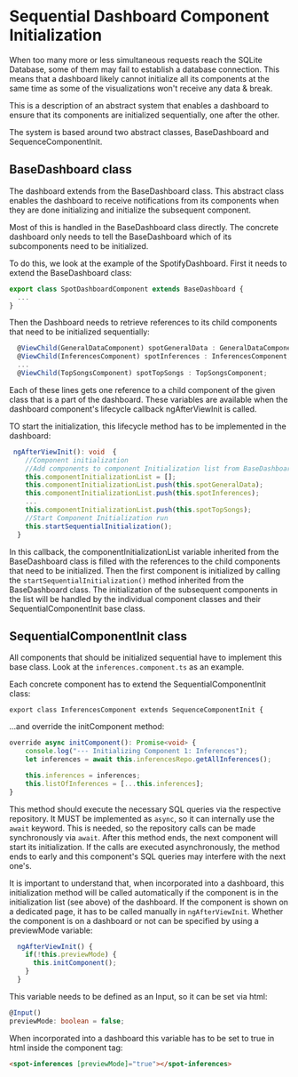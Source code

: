 # Sequential Dashboard Component Initialization

When too many more or less simultaneous requests reach the SQLite Database, some of them may fail to establish a database connection. This means that a dashboard likely cannot initialize all its components at the same time as some of the visualizations won't receive any data & break.

This is a description of an abstract system that enables a dashboard to ensure that its components are initialized sequentially, one after the other.

The system is based around two abstract classes, BaseDashboard and SequenceComponentInit. 

## BaseDashboard class

The dashboard extends from the BaseDashboard class. This abstract class enables the dashboard to receive notifications from its components when they are done initializing and initialize the subsequent component.

Most of this is handled in the BaseDashboard class directly. The concrete dashboard only needs to tell the BaseDashboard which of its subcomponents need to be initialized.

To do this, we look at the example of the SpotifyDashboard. First it needs to extend the BaseDashboard class:

```typescript
export class SpotDashboardComponent extends BaseDashboard {
  ...
}
```

Then the Dashboard needs to retrieve references to its child components that need to be initialized sequentially:

```typescript
  @ViewChild(GeneralDataComponent) spotGeneralData : GeneralDataComponent;
  @ViewChild(InferencesComponent) spotInferences : InferencesComponent;
  ...
  @ViewChild(TopSongsComponent) spotTopSongs : TopSongsComponent;
```

Each of these lines gets one reference to a child component of the given class that is a part of the dashboard. These variables are available when the dashboard component's lifecycle callback ngAfterViewInit is called.

TO start the initialization, this lifecycle method has to be implemented in the dashboard:

```typescript 
 ngAfterViewInit(): void  {
    //Component initialization
    //Add components to component Initialization list from BaseDashboard
    this.componentInitializationList = [];
    this.componentInitializationList.push(this.spotGeneralData);
    this.componentInitializationList.push(this.spotInferences);
    ...
    this.componentInitializationList.push(this.spotTopSongs);
    //Start Component Initialization run
    this.startSequentialInitialization();
  }
```

In this callback, the componentInitializationList variable inherited from the BaseDashboard class is filled with the references to the child components that need to be initialized. Then the first component is initialized by calling the ```startSequentialInitialization()``` method inherited from the BaseDashboard class. The initialization of the subsequent components in the list will be handled by the individual component  classes and their SequentialComponentInit base class.



## SequentialComponentInit class

All components that should be initialized sequential have to implement this base class. Look at the ```inferences.component.ts``` as an example.

Each concrete component has to extend the SequentialComponentInit class:

```export class InferencesComponent extends SequenceComponentInit {```

...and override the initComponent method:

```typescript
override async initComponent(): Promise<void> {
    console.log("--- Initializing Component 1: Inferences");
    let inferences = await this.inferencesRepo.getAllInferences();

    this.inferences = inferences;
    this.listOfInferences = [...this.inferences];
}
```

This method should execute the necessary SQL queries via the respective repository. It MUST be implemented as ```async```, so it can internally use the ```await``` keyword. This is needed, so the repository calls can be made synchronously via ```await```. After this method ends, the next component will start its initialization. If the calls are executed asynchronously, the method ends to early and this component's SQL queries may interfere with the next one's. 

It is important to understand that, when incorporated into a dashboard, this initialization method will be called automatically if the component is in the initialization list (see above) of the dashboard. If the component is shown on a dedicated page, it has to be called manually in ```ngAfterViewInit```. Whether the component is on a dashboard or not can be specified by using a previewMode variable:

```typescript
  ngAfterViewInit() {
    if(!this.previewMode) {
      this.initComponent();
    }
  }
```

This variable needs to be defined as an Input, so it can be set via html:

```typescript
@Input()
previewMode: boolean = false;
```

When incorporated into a dashboard this variable has to be set to true in html inside the component tag:

```html
<spot-inferences [previewMode]="true"></spot-inferences>
```



